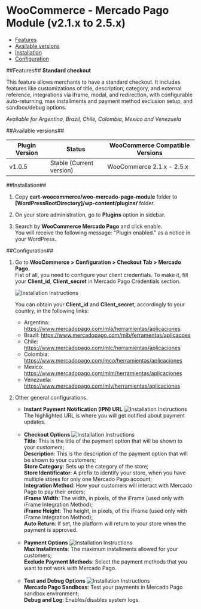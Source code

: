 # WooCommerce - Mercado Pago Module (v2.1.x to 2.5.x)

* [Features](#features)
* [Available versions](#available_versions)
* [Installation](#installation)
* [Configuration](#configuration)

<a name="features"></a>
##Features##
**Standard checkout**

This feature allows merchants to have a standard checkout. It includes features like
customizations of title, description, category, and external reference, integrations via
iframe, modal, and redirection, with configurable auto-returning, max installments and
payment method exclusion setup, and sandbox/debug options.

*Available for Argentina, Brazil, Chile, Colombia, Mexico and Venezuela*

<a name="available_versions"></a>
##Available versions##
<table>
  <thead>
    <tr>
      <th>Plugin Version</th>
      <th>Status</th>
      <th>WooCommerce Compatible Versions</th>
    </tr>
  <thead>
  <tbody>
	<tr>
	  <td>v1.0.5</td>
      <td>Stable (Current version)</td>
      <td>WooCommerce 2.1.x - 2.5.x</td>
    </tr>
  </tbody>
</table>

<a name="installation"></a>
##Installation##

1. Copy **cart-woocommerce/woo-mercado-pago-module** folder to **[WordPressRootDirectory]/wp-content/plugins/** folder.

2. On your store administration, go to **Plugins** option in sidebar.

3. Search by **WooCommerce Mercado Pago** and click enable. <br />
You will receive the following message: "Plugin enabled." as a notice in your WordPress.

<a name="configuration"></a>
##Configuration##

1. Go to **WooCommerce > Configuration > Checkout Tab > Mercado Pago**. <br />
Fist of all, you need to configure your client credentials. To make it, fill your **Client_id**, **Client_secret** in Mercado Pago Credentials section.
	
	![Installation Instructions](https://raw.github.com/mercadopago/cart-woocommerce/master/README.img/wc_setup_credentials.png) <br />

	You can obtain your **Client_id** and **Client_secret**, accordingly to your country, in the following links:

	* Argentina: https://www.mercadopago.com/mla/herramientas/aplicaciones
	* Brazil: https://www.mercadopago.com/mlb/ferramentas/aplicacoes
	* Chile: https://www.mercadopago.com/mlc/herramientas/aplicaciones
	* Colombia: https://www.mercadopago.com/mco/herramientas/aplicaciones
	* Mexico: https://www.mercadopago.com/mlm/herramientas/aplicaciones
	* Venezuela: https://www.mercadopago.com/mlv/herramientas/aplicaciones

2. Other general configurations. <br />
	* **Instant Payment Notification (IPN) URL**
	![Installation Instructions](https://raw.github.com/mercadopago/cart-woocommerce/master/README.img/wc_setup_ipn.png) <br />
	The highlighted URL is where you will get notified about payment updates.<br /><br />
	* **Checkout Options**
	![Installation Instructions](https://raw.github.com/mercadopago/cart-woocommerce/master/README.img/wc_setup_checkout.png) <br />
	**Title**: This is the title of the payment option that will be shown to your customers;<br />
	**Description**: This is the description of the payment option that will be shown to your customers;<br />
	**Store Category**: Sets up the category of the store;<br />
	**Store Identificator**: A prefix to identify your store, when you have multiple stores for only one Mercado Pago account;<br />
	**Integration Method**: How your customers will interact with Mercado Pago to pay their orders;<br />
	**iFrame Width**: The width, in pixels, of the iFrame (used only with iFrame Integration Method);<br />
	**iFrame Height**: The height, in pixels, of the iFrame (used only with iFrame Integration Method);<br />
	**Auto Return**: If set, the platform will return to your store when the payment is approved.<br /><br />
	* **Payment Options**
	![Installation Instructions](https://raw.github.com/mercadopago/cart-woocommerce/master/README.img/wc_setup_payment.png) <br />
	**Max Installments**: The maximum installments allowed for your customers;<br />
	**Exclude Payment Methods**: Select the payment methods that you want to not work with Mercado Pago.<br /><br />
	* **Test and Debug Options**
	![Installation Instructions](https://raw.github.com/mercadopago/cart-woocommerce/master/README.img/wc_setup_testdebug.png) <br />
	**Mercado Pago Sandboxs**: Test your payments in Mercado Pago sandbox environment;<br />
	**Debug and Log**: Enables/disables system logs.<br />
	
